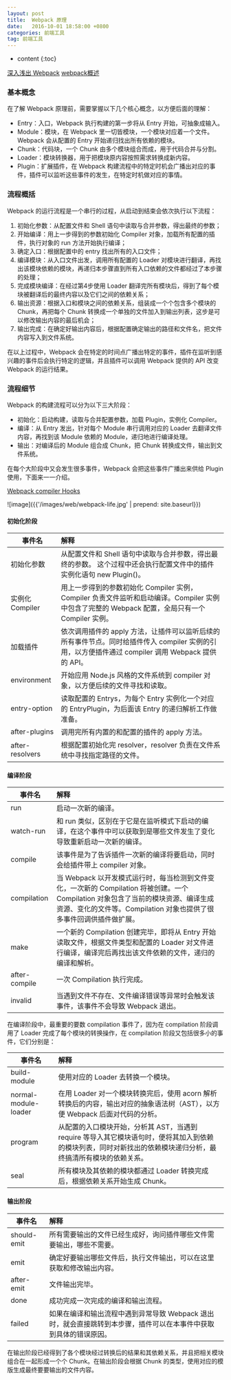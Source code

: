 ```yaml
---
layout: post
title:  Webpack 原理
date:   2016-10-01 18:58:00 +0800
categories: 前端工具
tag: 前端工具
---
```


* content
{:toc}

[深入浅出 Webpack](https://webpack.wuhaolin.cn/)
[webpack概述](https://webpack.html.cn/)

### 基本概念

在了解 Webpack 原理前，需要掌握以下几个核心概念，以方便后面的理解：

- Entry：入口，Webpack 执行构建的第一步将从 Entry 开始，可抽象成输入。
- Module：模块，在 Webpack 里一切皆模块，一个模块对应着一个文件。Webpack 会从配置的 Entry 开始递归找出所有依赖的模块。
- Chunk：代码块，一个 Chunk 由多个模块组合而成，用于代码合并与分割。
- Loader：模块转换器，用于把模块原内容按照需求转换成新内容。
- Plugin：扩展插件，在 Webpack 构建流程中的特定时机会广播出对应的事件，插件可以监听这些事件的发生，在特定时机做对应的事情。

### 流程概括

Webpack 的运行流程是一个串行的过程，从启动到结束会依次执行以下流程：

1. 初始化参数：从配置文件和 Shell 语句中读取与合并参数，得出最终的参数；
2. 开始编译：用上一步得到的参数初始化 Compiler 对象，加载所有配置的插件，执行对象的 run 方法开始执行编译；
3. 确定入口：根据配置中的 entry 找出所有的入口文件；
4. 编译模块：从入口文件出发，调用所有配置的 Loader 对模块进行翻译，再找出该模块依赖的模块，再递归本步骤直到所有入口依赖的文件都经过了本步骤的处理；
5. 完成模块编译：在经过第4步使用 Loader 翻译完所有模块后，得到了每个模块被翻译后的最终内容以及它们之间的依赖关系；
6. 输出资源：根据入口和模块之间的依赖关系，组装成一个个包含多个模块的 Chunk，再把每个 Chunk 转换成一个单独的文件加入到输出列表，这步是可以修改输出内容的最后机会；
7. 输出完成：在确定好输出内容后，根据配置确定输出的路径和文件名，把文件内容写入到文件系统。

在以上过程中，Webpack 会在特定的时间点广播出特定的事件，插件在监听到感兴趣的事件后会执行特定的逻辑，并且插件可以调用 Webpack 提供的 API 改变 Webpack 的运行结果。

### 流程细节

Webpack 的构建流程可以分为以下三大阶段：

- 初始化：启动构建，读取与合并配置参数，加载 Plugin，实例化 Compiler。
- 编译：从 Entry 发出，针对每个 Module 串行调用对应的 Loader 去翻译文件内容，再找到该 Module 依赖的 Module，递归地进行编译处理。
- 输出：对编译后的 Module 组合成 Chunk，把 Chunk 转换成文件，输出到文件系统。

在每个大阶段中又会发生很多事件，Webpack 会把这些事件广播出来供给 Plugin 使用，下面来一一介绍。

[Webpack compiler Hooks](https://webpack.js.org/api/compiler-hooks/#hooks)

![image]({{'/images/web/webpack-life.jpg' | prepend: site.baseurl}})

#### 初始化阶段

| 	事件名 	| 	解释 	|
|  -------  |  :-----   |
| 初始化参数 | 从配置文件和 Shell 语句中读取与合并参数，得出最终的参数。 这个过程中还会执行配置文件中的插件实例化语句 new Plugin()。|
| 实例化 Compiler |	用上一步得到的参数初始化 Compiler 实例，Compiler 负责文件监听和启动编译。Compiler 实例中包含了完整的 Webpack 配置，全局只有一个 Compiler 实例。|
| 加载插件 | 依次调用插件的 apply 方法，让插件可以监听后续的所有事件节点。同时给插件传入 compiler 实例的引用，以方便插件通过 compiler 调用 Webpack 提供的 API。|
| environment | 开始应用 Node.js 风格的文件系统到 compiler 对象，以方便后续的文件寻找和读取。|
| entry-option | 读取配置的 Entrys，为每个 Entry 实例化一个对应的 EntryPlugin，为后面该 Entry 的递归解析工作做准备。|
| after-plugins |	调用完所有内置的和配置的插件的 apply 方法。|
| after-resolvers |	根据配置初始化完 resolver，resolver 负责在文件系统中寻找指定路径的文件。|

#### 编译阶段

| 	事件名 	| 	解释 	|
|  -------  |  :-----   |
| run	| 启动一次新的编译。|
| watch-run |	和 run 类似，区别在于它是在监听模式下启动的编译，在这个事件中可以获取到是哪些文件发生了变化导致重新启动一次新的编译。|
| compile |	该事件是为了告诉插件一次新的编译将要启动，同时会给插件带上 compiler 对象。|
| compilation	| 当 Webpack 以开发模式运行时，每当检测到文件变化，一次新的 Compilation 将被创建。一个 Compilation 对象包含了当前的模块资源、编译生成资源、变化的文件等。Compilation 对象也提供了很多事件回调供插件做扩展。|
| make | 一个新的 Compilation 创建完毕，即将从 Entry 开始读取文件，根据文件类型和配置的 Loader 对文件进行编译，编译完后再找出该文件依赖的文件，递归的编译和解析。|
| after-compile |	一次 Compilation 执行完成。|
| invalid |	当遇到文件不存在、文件编译错误等异常时会触发该事件，该事件不会导致 Webpack 退出。|

在编译阶段中，最重要的要数 compilation 事件了，因为在 compilation 阶段调用了 Loader 完成了每个模块的转换操作，在 compilation 阶段又包括很多小的事件，它们分别是：

| 	事件名 	| 	解释 	|
|  -------  |  :-----   |
| build-module | 使用对应的 Loader 去转换一个模块。|
| normal-module-loader | 在用 Loader 对一个模块转换完后，使用 acorn 解析转换后的内容，输出对应的抽象语法树（AST），以方便 Webpack 后面对代码的分析。|
| program |	从配置的入口模块开始，分析其 AST，当遇到 require 等导入其它模块语句时，便将其加入到依赖的模块列表，同时对新找出的依赖模块递归分析，最终搞清所有模块的依赖关系。|
| seal | 所有模块及其依赖的模块都通过 Loader 转换完成后，根据依赖关系开始生成 Chunk。|

#### 输出阶段

| 	事件名 	| 	解释 	|
|  -------  |  :-----   |
| should-emit |	所有需要输出的文件已经生成好，询问插件哪些文件需要输出，哪些不需要。|
| emit | 确定好要输出哪些文件后，执行文件输出，可以在这里获取和修改输出内容。|
| after-emit | 文件输出完毕。|
| done | 成功完成一次完成的编译和输出流程。|
| failed | 如果在编译和输出流程中遇到异常导致 Webpack 退出时，就会直接跳转到本步骤，插件可以在本事件中获取到具体的错误原因。|

在输出阶段已经得到了各个模块经过转换后的结果和其依赖关系，并且把相关模块组合在一起形成一个个 Chunk。在输出阶段会根据 Chunk 的类型，使用对应的模版生成最终要要输出的文件内容。